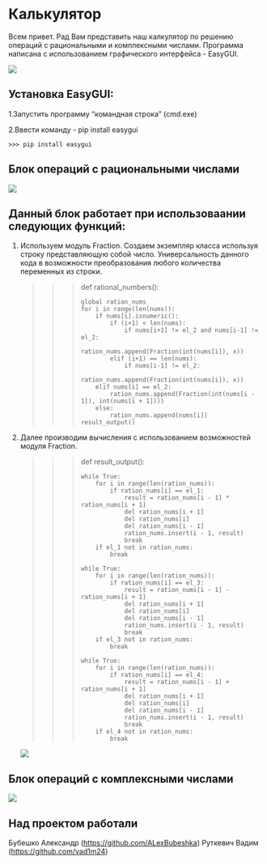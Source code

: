  Калькулятор
==============
Всем привет. Рад Вам представить наш калкулятор по решению операций с рациональными и комплексными числами.
Программа написана с использованием графического интерфейса - EasyGUI.	

<a href="https://files.fm/f/75huqfmky"><img src="https://files.fm/thumb_show.php?i=75huqfmky"></a>

Установка EasyGUI:
-------------
1.Запустить программу “командная строка” (cmd.exe)

2.Ввести команду - pip install easygui

    >>> pip install easygui

Блок операций с рациональными числами
---------------------------------------
<a href="https://files.fm/f/faettr48q"><img src="https://files.fm/thumb_show.php?i=faettr48q"></a>

Данный блок работает при использоваании следующих функций:
----------------------------------------------------------
1. Используем модуль Fraction. Создаем экземпляр класса используя строку представляющую собой число.
   Универсальность данного кода в возможности преобразования любого количества переменных из строки.
    >>> def rational_numbers():
    >>> 
    >>>     global ration_nums
    >>>     for i in range(len(nums)):
    >>>         if nums[i].isnumeric():
    >>>             if (i+1) < len(nums):
    >>>                 if nums[i+1] != el_2 and nums[i-1] != el_2:
    >>>                     ration_nums.append(Fraction(int(nums[i]), x))
    >>>             elif (i+1) == len(nums):
    >>>                 if nums[i-1] != el_2:
    >>>                     ration_nums.append(Fraction(int(nums[i]), x))
    >>>         elif nums[i] == el_2:
    >>>             ration_nums.append(Fraction(int(nums[i - 1]), int(nums[i + 1])))
    >>>         else:
    >>>             ration_nums.append(nums[i])
    >>>     result_output()
2. Далее производим вычисления с использованием возможностей модуля Fraction.

    >>> def result_output():
    >>> 
    >>>     while True:
    >>>         for i in range(len(ration_nums)):
    >>>             if ration_nums[i] == el_1:
    >>>                 result = ration_nums[i - 1] * ration_nums[i + 1]
    >>>                 del ration_nums[i + 1]
    >>>                 del ration_nums[i]
    >>>                 del ration_nums[i - 1]
    >>>                 ration_nums.insert(i - 1, result)
    >>>                 break
    >>>         if el_1 not in ration_nums:
    >>>             break
    >>> 
    >>>     while True:
    >>>         for i in range(len(ration_nums)):
    >>>             if ration_nums[i] == el_3:
    >>>                 result = ration_nums[i - 1] - ration_nums[i + 1]
    >>>                 del ration_nums[i + 1]
    >>>                 del ration_nums[i]
    >>>                 del ration_nums[i - 1]
    >>>                 ration_nums.insert(i - 1, result)
    >>>                 break
    >>>         if el_3 not in ration_nums:
    >>>             break
    >>> 
    >>>     while True:
    >>>         for i in range(len(ration_nums)):
    >>>             if ration_nums[i] == el_4:
    >>>                 result = ration_nums[i - 1] + ration_nums[i + 1]
    >>>                 del ration_nums[i + 1]
    >>>                 del ration_nums[i]
    >>>                 del ration_nums[i - 1]
    >>>                 ration_nums.insert(i - 1, result)
    >>>                 break
    >>>         if el_4 not in ration_nums:
    >>>             break
    
    <a href="https://files.fm/f/dpeu9zz3y"><img src="https://files.fm/thumb_show.php?i=dpeu9zz3y"></a>

Блок операций с комплексными числами
---------------------------------------
<a href="https://files.fm/f/emr3vch72"><img src="https://files.fm/thumb_show.php?i=emr3vch72"></a>

Над проектом работали
---------------------------------------
Бубешко Александр (https://github.com/ALexBubeshka)
Руткевич Вадим (https://github.com/vad1m24)

